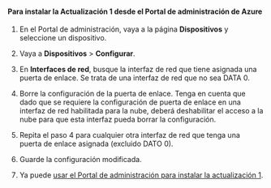 
#### Para instalar la Actualización 1 desde el Portal de administración de Azure

1. En el Portal de administración, vaya a la página **Dispositivos** y seleccione un dispositivo.
 
2. Vaya a **Dispositivos** > **Configurar**.

3. En **Interfaces de red**, busque la interfaz de red que tiene asignada una puerta de enlace. Se trata de una interfaz de red que no sea DATA 0.

4. Borre la configuración de la puerta de enlace. Tenga en cuenta que dado que se requiere la configuración de puerta de enlace en una interfaz de red habilitada para la nube, deberá deshabilitar el acceso a la nube para que esta interfaz pueda borrar la configuración.

5. Repita el paso 4 para cualquier otra interfaz de red que tenga una puerta de enlace asignada (excluido DATO 0).

6. Guarde la configuración modificada.

7. Ya puede [usar el Portal de administración para instalar la actualización 1](#use-the-management-portal-to-install-update-1).

<!---HONumber=July15_HO4-->